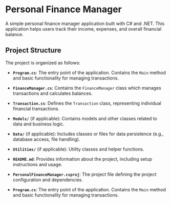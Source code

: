 # Personal Finance Manager

A simple personal finance manager application built with C# and .NET. This application helps users track their income, expenses, and overall financial balance.

## Project Structure

The project is organized as follows:

- **`Program.cs`**: The entry point of the application. Contains the `Main` method and basic functionality for managing transactions.

- **`FinanceManager.cs`**: Contains the `FinanceManager` class which manages transactions and calculates balances.

- **`Transaction.cs`**: Defines the `Transaction` class, representing individual financial transactions.

- **`Models/`** (if applicable): Contains models and other classes related to data and business logic.

- **`Data/`** (if applicable): Includes classes or files for data persistence (e.g., database access, file handling).

- **`Utilities/`** (if applicable): Utility classes and helper functions.

- **`README.md`**: Provides information about the project, including setup instructions and usage.

- **`PersonalFinanceManager.csproj`**: The project file defining the project configuration and dependencies.

- **`Program.cs`**: The entry point of the application. Contains the `Main` method and basic functionality for managing transactions.
